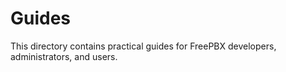 # Guides

This directory contains practical guides for FreePBX developers, administrators, and users.
